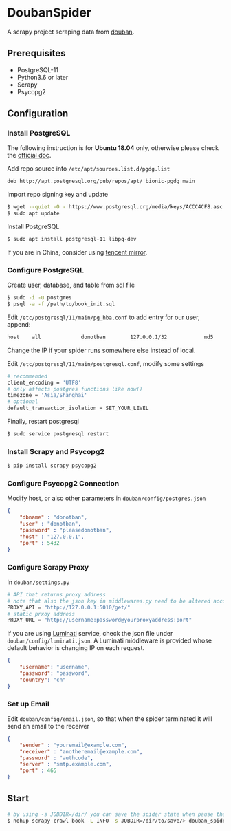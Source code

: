 # DoubanSpider

A scrapy project scraping data from [douban](https://www.douban.com).

## Prerequisites

- PostgreSQL-11
- Python3.6 or later
- Scrapy
- Psycopg2

## Configuration

### Install PostgreSQL
The following instruction is for **Ubuntu 18.04** only, otherwise please check the [official doc](https://www.postgresql.org/download/).

Add repo source into `/etc/apt/sources.list.d/pgdg.list`
```bash
deb http://apt.postgresql.org/pub/repos/apt/ bionic-pgdg main
```
Import repo signing key and update
```bash
$ wget --quiet -O - https://www.postgresql.org/media/keys/ACCC4CF8.asc | sudo apt-key add -
$ sudo apt update
```
Install PostgreSQL
```bash
$ sudo apt install postgresql-11 libpq-dev
```
If you are in China, consider using [tencent mirror](https://mirrors.cloud.tencent.com/).

### Configure PostgreSQL
Create user, database, and table from sql file
```bash
$ sudo -i -u postgres
$ psql -a -f /path/to/book_init.sql
```
Edit `/etc/postgresql/11/main/pg_hba.conf` to add entry for our user, append:
```bash
host    all             donotban        127.0.0.1/32            md5
```
Change the IP if your spider runs somewhere else instead of local.

Edit `/etc/postgresql/11/main/postgresql.conf`, modify some settings
```bash
# recommended
client_encoding = 'UTF8'
# only affects postgres functions like now()
timezone = 'Asia/Shanghai'
# optional
default_transaction_isolation = SET_YOUR_LEVEL
```

Finally, restart postgresql
```bash
$ sudo service postgresql restart
```

### Install Scrapy and Psycopg2
```bash
$ pip install scrapy psycopg2
```
### Configure Psycopg2 Connection
Modify host, or also other parameters in `douban/config/postgres.json`

```json
{
    "dbname" : "donotban",
    "user" : "donotban",
    "password" : "pleasedonotban",
    "host" : "127.0.0.1",
    "port" : 5432
}
```

### Configure Scrapy Proxy
In `douban/settings.py`
```python
# API that returns proxy address
# note that also the json key in middlewares.py need to be altered according to your API
PROXY_API = "http://127.0.0.1:5010/get/"
# static prxoy address
PROXY_URL = "http://username:password@yourproxyaddress:port"
```
If you are using [Luminati](https://luminati.io) service, check the json file under `douban/config/luminati.json`. A Luminati middleware is provided whose default behavior is changing IP on each request.
```json
{
    "username": "username",
    "password": "password",
    "country": "cn"
}
```

### Set up Email
Edit `douban/config/email.json`, so that when the spider terminated it will send an email to the receiver
```json
{
    "sender" : "youremail@example.com",
    "receiver" : "anotheremail@example.com",
    "password" : "authcode",
    "server" : "smtp.example.com",
    "port" : 465
}
```
## Start
```bash
# by using -s JOBDIR=/dir/ you can save the spider state when pause the spider
$ nohup scrapy crawl book -L INFO -s JOBDIR=/dir/to/save/> douban_spider.log 2>&1 &
```
